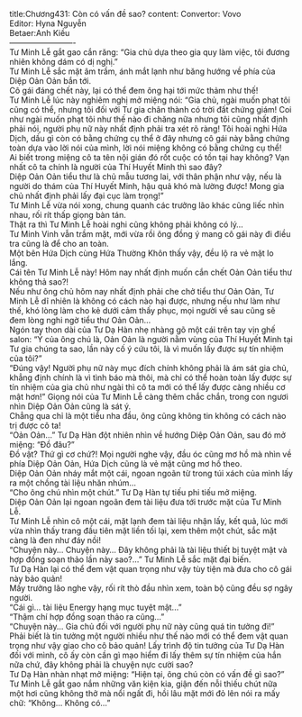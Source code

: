 title:Chương431: Còn có vấn đề sao?
content:
Convertor: Vovo<br>Editor: Hyna Nguyễn<br>Betaer:Anh Kiều<br>————————-<br>Tư Minh Lễ gắt gao cắn răng: “Gia chủ dựa theo gia quy làm việc, tôi đương nhiên không dám có dị nghị.”<br>Tư Minh Lễ sắc mặt âm trầm, ánh mắt lạnh như băng hướng về phía của Diệp Oản Oản bắn tới.<br>Cô gái đáng chết này, lại có thể đem ông hại tới mức thảm như thế!<br>Tư Minh Lễ lúc này nghiêm nghị mở miệng nói: “Gia chủ, ngài muốn phạt tôi cũng có thể, nhưng tôi đối với Tư gia chân thành có trời đất chứng giám! Coi như ngài muốn phạt tôi như thế nào đi chăng nữa nhưng tôi cũng nhất định phải nói, người phụ nữ này nhất định phải tra xét rõ ràng! Tôi hoài nghi Hứa Dịch, dầu gì còn có bằng chứng cụ thể ở đây nhưng cô gái này bằng chứng toàn dựa vào lời nói của mình, lời nói miệng không có bằng chứng cụ thể!<br>Ai biết trong miệng cô ta tên nội gián đó rốt cuộc có tồn tại hay không? Vạn nhất cô ta chính là người của Thí Huyết Minh thì sao đây?<br>Diệp Oản Oản tiểu thư là chủ mẫu tương lai, với thân phận như vậy, nếu là người do thám của Thí Huyết Minh, hậu quả khó mà lường được! Mong gia chủ nhất định phải lấy đại cục làm trọng!”<br>Tư Minh Lễ vừa nói xong, chung quanh các trưởng lão khác cũng liếc nhìn nhau, rối rít thấp giọng bàn tán.<br>Thật ra thì Tư Minh Lễ hoài nghi cũng không phải không có lý…<br>Tư Minh Vinh vẫn trầm mặt, mới vừa rồi ông đồng ý mang cô gái này đi điều tra cũng là để cho an toàn.<br>Một bên Hứa Dịch cùng Hứa Thường Khôn thấy vậy, đều lộ ra vẻ mặt lo lắng.<br>Cái tên Tư Minh Lễ này! Hôm nay nhất định muốn cắn chết Oản Oản tiểu thư không thả sao?!<br>Nếu như ông chủ hôm nay nhất định phải che chở tiểu thư Oản Oản, Tư Minh Lễ dĩ nhiên là không có cách nào hại được, nhưng nếu như làm như thế, khó lòng làm cho kẻ dưới cảm thấy phục, mọi người về sau cũng sẽ đem lòng nghi ngờ tiểu thư Oản Oản…<br>Ngón tay thon dài của Tư Dạ Hàn nhẹ nhàng gõ một cái trên tay vịn ghế salon: “Ý của ông chú là, Oản Oản là người nằm vùng của Thí Huyết Minh tại Tư gia chúng ta sao, lần này cố ý cứu tôi, là vì muốn lấy được sự tín nhiệm của tôi?”<br>“Đúng vậy! Người phụ nữ này mục đích chính không phải là ám sát gia chủ, khẳng định chính là vì tình báo mà thôi, mà chỉ có thể hoàn toàn lấy được sự tín nhiệm của gia chủ như ngài thì cô ta mới có thể lấy được càng nhiều cơ mật hơn!” Giọng nói của Tư Minh Lễ càng thêm chắc chắn, trong con ngươi nhìn Diệp Oản Oản cũng là sát ý.<br>Chẳng qua chỉ là một tiểu nha đầu, ông cũng không tin không có cách nào trị được cô ta!<br>“Oản Oản…” Tư Dạ Hàn đột nhiên nhìn về hướng Diệp Oản Oản, sau đó mở miệng: “Đồ đâu?”<br>Đồ vật? Thứ gì cơ chứ?! Mọi người nghe vậy, đầu óc cũng mơ hồ mà nhìn về phía Diệp Oản Oản, Hứa Dịch cũng là vẻ mặt cũng mơ hồ theo.<br>Diệp Oản Oản nháy mắt một cái, ngoan ngoãn từ trong túi xách của mình lấy ra một chồng tài liệu nhăn nhúm…<br>“Cho ông chú nhìn một chút.” Tư Dạ Hàn tự tiếu phi tiếu mở miệng.<br>Diệp Oản Oản lại ngoan ngoãn đem tài liệu đưa tới trước mặt của Tư Minh Lễ.<br>Tư Minh Lễ nhìn cô một cái, mặt lạnh đem tài liệu nhận lấy, kết quả, lúc mới vừa nhìn thấy trang đầu tiên mặt liền tối lại, xem thêm một chút, sắc mặt càng là đen như đáy nồi!<br>“Chuyện này… Chuyện này… Đây không phải là tài liệu thiết bị tuyệt mật và hợp đồng soạn thảo lần này sao?…” Tư Minh Lễ sắc mặt đại biến.<br>Tư Dạ Hàn lại có thể đem vật quan trọng như vậy tùy tiện mà đưa cho cô gái này bảo quản!<br>Mấy trưởng lão nghe vậy, rối rít thò đầu nhìn xem, toàn bộ cũng đều sợ ngây người.<br>“Cái gì… tài liệu Energy hạng mục tuyệt mật...”<br>“Thậm chí hợp đồng soạn thảo ra cũng…”<br>“Chuyện này… Gia chủ đối với người phụ nữ này cũng quá tin tưởng đi!”<br>Phải biết là tin tưởng một người nhiều như thế nào mới có thể đem vật quan trọng như vậy giao cho cô bảo quản! Lấy trình độ tin tưởng của Tư Dạ Hàn đối với mình, cô ấy còn cần gì mạo hiểm đi lấy thêm sự tín nhiệm của hắn nữa chứ, đây không phải là chuyện nực cười sao?<br>Tư Dạ Hàn nhàn nhạt mở miệng: “Hiện tại, ông chú còn có vấn đề gì sao?”<br>Tư Minh Lễ gắt gao nắm những văn kiện kia, giận đến nỗi thiếu chút nữa một hơi cũng không thở mà nổi ngất đi, hồi lâu mặt mới đỏ lên nói ra mấy chữ: “Không… Không có…”